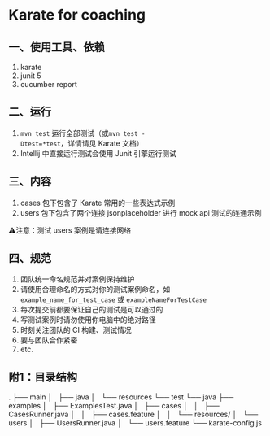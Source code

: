 # Karate for coaching
## 一、使用工具、依赖
1. karate
2. junit 5
3. cucumber report

## 二、运行
1. `mvn test` 运行全部测试（或`mvn test -Dtest=*test`，详情请见 Karate 文档）
2. Intellij 中直接运行测试会使用 Junit 引擎运行测试

## 三、内容
1. cases 包下包含了 Karate 常用的一些表达式示例
2. users 包下包含了两个连接 jsonplaceholder 进行 mock api 测试的连通示例

⚠️注意：测试 users 案例是请连接网络

## 四、规范
1. 团队统一命名规范并对案例保持维护
2. 请使用合理命名的方式对你的测试案例命名，如 `example_name_for_test_case` 或 `exampleNameForTestCase`
3. 每次提交前都要保证自己的测试是可以通过的
4. 写测试案例时请勿使用你电脑中的绝对路径
5. 时刻关注团队的 CI 构建、测试情况
6. 要与团队合作紧密
7. etc.

## 附1：目录结构
.
├── main
│   ├── java
│   └── resources
└── test
    └── java
        ├── examples
        │   ├── ExamplesTest.java
        │   ├── cases
        │   │   ├── CasesRunner.java
        │   │   ├── cases.feature
        │   │   └── resources/
        │   └── users
        │       ├── UsersRunner.java
        │       └── users.feature
        └── karate-config.js